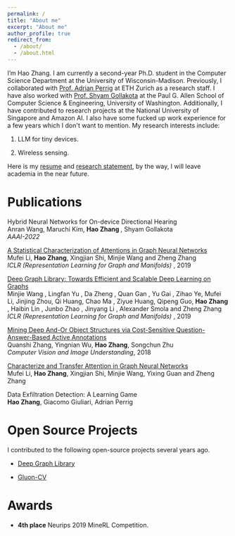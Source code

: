 ```yaml
---
permalink: /
title: "About me"
excerpt: "About me"
author_profile: true
redirect_from: 
  - /about/
  - /about.html
---
```

I’m Hao Zhang. I am currently a second-year Ph.D. student in the Computer Science Department at the University of Wisconsin-Madison. Previously, I collaborated with [Prof. Adrian Perrig](https://netsec.ethz.ch/people/aperrig/) at ETH Zurich as a research staff. I have also worked with [Prof. Shyam Gollakota](https://homes.cs.washington.edu/~gshyam/) at the Paul G. Allen School of Computer Science & Engineering, University of Washington. Additionally, I have contributed to research projects at the National University of Singapore and Amazon AI. I also have some fucked up work experience for a few years which I don't want to mention.  My research interests include:

1. LLM for tiny devices.<br>

2. Wireless sensing.

Here is my [resume](https://github.com/sufeidechabei/sufeidechabei.github.io/blob/master/files/CV.pdf) and [research statement](https://github.com/sufeidechabei/sufeidechabei.github.io/blob/master/files/Statement.pdf), by the way, I will leave academia in the near future.

Publications
======
Hybrid Neural Networks for On-device Directional Hearing<br>
Anran Wang, Maruchi Kim, <b> Hao Zhang </b>, Shyam Gollakota<br>
<i> AAAI-2022 </i><br>



[A Statistical Characterization of Attentions in Graph Neural Networks](https://rlgm.github.io/papers/62.pdf)<br>
Mufei Li, <b>Hao Zhang</b>, Xingjian Shi, Minjie Wang and Zheng Zhang <br>
<i> ICLR (Representation Learning for Graph and Manifolds) </i>, 2019<br>

[Deep Graph Library: Towards Efficient and Scalable Deep Learning on Graphs](https://arxiv.org/abs/1909.01315v1)<br>
Minjie Wang , Lingfan Yu , Da Zheng , Quan Gan , Yu Gai , Zihao Ye, Mufei Li, Jinjing Zhou, Qi
Huang, Chao Ma , Ziyue Huang, Qipeng Guo, <b>Hao Zhang</b> , Haibin Lin , Junbo Zhao , Jinyang Li ,
Alexander Smola and Zheng Zhang <br>
<i> ICLR (Representation Learning for Graph and Manifolds) </i>, 2019<br>

[Mining Deep And-Or Object Structures via Cost-Sensitive Question-Answer-Based Active Annotations](https://arxiv.org/abs/1708.03911)<br>
Quanshi Zhang, Yingnian Wu, <b>Hao Zhang</b>, Songchun Zhu <br>
<i> Computer Vision and Image Understanding</i>, 2018<br> 

[Characterize and Transfer Attention in Graph Neural Networks](https://openreview.net/pdf?id=SkeBBJrFPH)<br>
Mufei Li, <b>Hao Zhang</b>, Xingjian Shi, Minjie Wang, Yixing Guan and Zheng Zhang <br>


Data Exfiltration Detection: A Learning Game <br>
<b>Hao Zhang</b>, Giacomo Giuliari, Adrian Perrig <br>

Open Source Projects
======
I contributed to the following open-source projects several years ago.

* [Deep Graph Library](https://github.com/dmlc/dgl)
  
* [Gluon-CV](https://github.com/dmlc/gluon-cv)

Awards
======
* <b>4th place</b> Neurips 2019 MineRL Competition.





